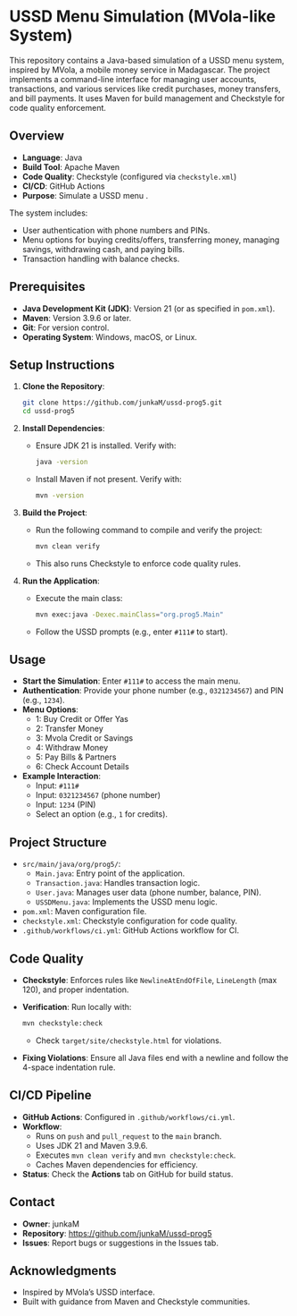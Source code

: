 # USSD Menu Simulation (MVola-like System)

This repository contains a Java-based simulation of a USSD menu system, inspired by MVola, a mobile money service in Madagascar. The project implements a command-line interface for managing user accounts, transactions, and various services like credit purchases, money transfers, and bill payments. It uses Maven for build management and Checkstyle for code quality enforcement.

## Overview

- **Language**: Java
- **Build Tool**: Apache Maven
- **Code Quality**: Checkstyle (configured via `checkstyle.xml`)
- **CI/CD**: GitHub Actions
- **Purpose**: Simulate a USSD menu .

The system includes:

- User authentication with phone numbers and PINs.
- Menu options for buying credits/offers, transferring money, managing savings, withdrawing cash, and paying bills.
- Transaction handling with balance checks.

## Prerequisites

- **Java Development Kit (JDK)**: Version 21 (or as specified in `pom.xml`).
- **Maven**: Version 3.9.6 or later.
- **Git**: For version control.
- **Operating System**: Windows, macOS, or Linux.

## Setup Instructions

1. **Clone the Repository**:

   ```bash
   git clone https://github.com/junkaM/ussd-prog5.git
   cd ussd-prog5
   ```

2. **Install Dependencies**:

    - Ensure JDK 21 is installed. Verify with:

      ```bash
      java -version
      ```
    - Install Maven if not present. Verify with:

      ```bash
      mvn -version
      ```

3. **Build the Project**:

    - Run the following command to compile and verify the project:

      ```bash
      mvn clean verify
      ```
    - This also runs Checkstyle to enforce code quality rules.

4. **Run the Application**:

    - Execute the main class:

      ```bash
      mvn exec:java -Dexec.mainClass="org.prog5.Main"
      ```
    - Follow the USSD prompts (e.g., enter `#111#` to start).

## Usage

- **Start the Simulation**: Enter `#111#` to access the main menu.
- **Authentication**: Provide your phone number (e.g., `0321234567`) and PIN (e.g., `1234`).
- **Menu Options**:
    - 1: Buy Credit or Offer Yas
    - 2: Transfer Money
    - 3: Mvola Credit or Savings
    - 4: Withdraw Money
    - 5: Pay Bills & Partners
    - 6: Check Account Details
- **Example Interaction**:
    - Input: `#111#`
    - Input: `0321234567` (phone number)
    - Input: `1234` (PIN)
    - Select an option (e.g., `1` for credits).

## Project Structure

- `src/main/java/org/prog5/`:
    - `Main.java`: Entry point of the application.
    - `Transaction.java`: Handles transaction logic.
    - `User.java`: Manages user data (phone number, balance, PIN).
    - `USSDMenu.java`: Implements the USSD menu logic.
- `pom.xml`: Maven configuration file.
- `checkstyle.xml`: Checkstyle configuration for code quality.
- `.github/workflows/ci.yml`: GitHub Actions workflow for CI.

## Code Quality

- **Checkstyle**: Enforces rules like `NewlineAtEndOfFile`, `LineLength` (max 120), and proper indentation.
- **Verification**: Run locally with:

  ```bash
  mvn checkstyle:check
  ```
    - Check `target/site/checkstyle.html` for violations.
- **Fixing Violations**: Ensure all Java files end with a newline and follow the 4-space indentation rule.

## CI/CD Pipeline

- **GitHub Actions**: Configured in `.github/workflows/ci.yml`.
- **Workflow**:
    - Runs on `push` and `pull_request` to the `main` branch.
    - Uses JDK 21 and Maven 3.9.6.
    - Executes `mvn clean verify` and `mvn checkstyle:check`.
    - Caches Maven dependencies for efficiency.
- **Status**: Check the **Actions** tab on GitHub for build status.

## Contact

- **Owner**: junkaM
- **Repository**: https://github.com/junkaM/ussd-prog5
- **Issues**: Report bugs or suggestions in the Issues tab.

## Acknowledgments

- Inspired by MVola’s USSD interface.
- Built with guidance from Maven and Checkstyle communities.